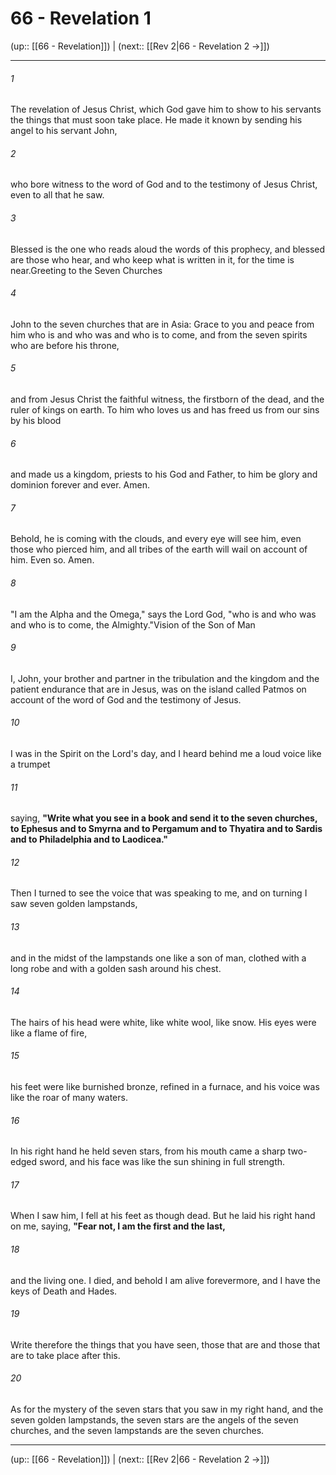# 66 - Revelation 1

(up:: [[66 - Revelation]]) | (next:: [[Rev 2|66 - Revelation 2 →]])

***


###### 1 
The revelation of Jesus Christ, which God gave him to show to his servants the things that must soon take place. He made it known by sending his angel to his servant John, 

###### 2 
who bore witness to the word of God and to the testimony of Jesus Christ, even to all that he saw. 

###### 3 
Blessed is the one who reads aloud the words of this prophecy, and blessed are those who hear, and who keep what is written in it, for the time is near.Greeting to the Seven Churches 

###### 4 
John to the seven churches that are in Asia: Grace to you and peace from him who is and who was and who is to come, and from the seven spirits who are before his throne, 

###### 5 
and from Jesus Christ the faithful witness, the firstborn of the dead, and the ruler of kings on earth. To him who loves us and has freed us from our sins by his blood 

###### 6 
and made us a kingdom, priests to his God and Father, to him be glory and dominion forever and ever. Amen. 

###### 7 
Behold, he is coming with the clouds, and every eye will see him, even those who pierced him, and all tribes of the earth will wail on account of him. Even so. Amen. 

###### 8 
"I am the Alpha and the Omega," says the Lord God, "who is and who was and who is to come, the Almighty."Vision of the Son of Man 

###### 9 
I, John, your brother and partner in the tribulation and the kingdom and the patient endurance that are in Jesus, was on the island called Patmos on account of the word of God and the testimony of Jesus. 

###### 10 
I was in the Spirit on the Lord's day, and I heard behind me a loud voice like a trumpet 

###### 11 
saying, **"Write what you see in a book and send it to the seven churches, to Ephesus and to Smyrna and to Pergamum and to Thyatira and to Sardis and to Philadelphia and to Laodicea."** 

###### 12 
Then I turned to see the voice that was speaking to me, and on turning I saw seven golden lampstands, 

###### 13 
and in the midst of the lampstands one like a son of man, clothed with a long robe and with a golden sash around his chest. 

###### 14 
The hairs of his head were white, like white wool, like snow. His eyes were like a flame of fire, 

###### 15 
his feet were like burnished bronze, refined in a furnace, and his voice was like the roar of many waters. 

###### 16 
In his right hand he held seven stars, from his mouth came a sharp two-edged sword, and his face was like the sun shining in full strength. 

###### 17 
When I saw him, I fell at his feet as though dead. But he laid his right hand on me, saying, **"Fear not, I am the first and the last,** 

###### 18 
and the living one. I died, and behold I am alive forevermore, and I have the keys of Death and Hades. 

###### 19 
Write therefore the things that you have seen, those that are and those that are to take place after this. 

###### 20 
As for the mystery of the seven stars that you saw in my right hand, and the seven golden lampstands, the seven stars are the angels of the seven churches, and the seven lampstands are the seven churches.

***

(up:: [[66 - Revelation]]) | (next:: [[Rev 2|66 - Revelation 2 →]])
